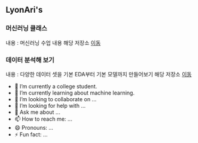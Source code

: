 ## LyonAri's

### 머신러닝 클래스
내용 : 머신러닝 수업 내용
해당 저장소 [이동](https://github.com/LyonAri/ML_LIB_CLASS)

### 데이터 분석해 보기
내용 : 다양한 데이터 셋을 기본 EDA부터 기본 모델까지 만들어보기
해당 저장소 [이동](https://github.com/LyonAri/MyDataAnalysis)


<!--
**LyonAri/LyonAri** is a ✨ _special_ ✨ repository because its `README.md` (this file) appears on your GitHub profile.

Here are some ideas to get you started:

-->

- 🔭 I’m currently a college student.
- 🌱 I’m currently learning about machine learning.
- 👯 I’m looking to collaborate on ...
- 🤔 I’m looking for help with ...
- 💬 Ask me about ...
- 📫 How to reach me: ...
- 😄 Pronouns: ...
- ⚡ Fun fact: ...
